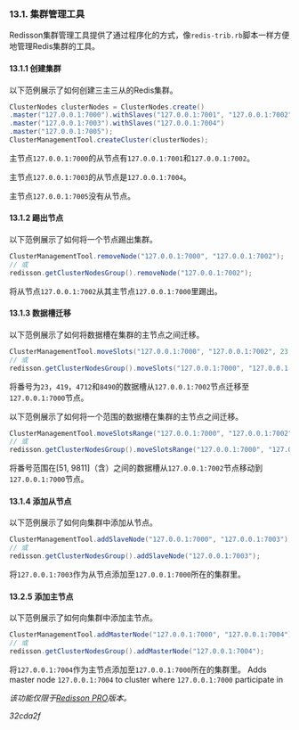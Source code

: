 ### 13.1. 集群管理工具
Redisson集群管理工具提供了通过程序化的方式，像`redis-trib.rb`脚本一样方便地管理Redis集群的工具。
#### 13.1.1 创建集群
以下范例展示了如何创建三主三从的Redis集群。
```java
ClusterNodes clusterNodes = ClusterNodes.create()
.master("127.0.0.1:7000").withSlaves("127.0.0.1:7001", "127.0.0.1:7002")
.master("127.0.0.1:7003").withSlaves("127.0.0.1:7004")
.master("127.0.0.1:7005");
ClusterManagementTool.createCluster(clusterNodes);
```

主节点`127.0.0.1:7000`的从节点有`127.0.0.1:7001`和`127.0.0.1:7002`。

主节点`127.0.0.1:7003`的从节点是`127.0.0.1:7004`。

主节点`127.0.0.1:7005`没有从节点。

#### 13.1.2 踢出节点
以下范例展示了如何将一个节点踢出集群。
```java
ClusterManagementTool.removeNode("127.0.0.1:7000", "127.0.0.1:7002");
// 或
redisson.getClusterNodesGroup().removeNode("127.0.0.1:7002");
```
将从节点`127.0.0.1:7002`从其主节点`127.0.0.1:7000`里踢出。

#### 13.1.3 数据槽迁移
以下范例展示了如何将数据槽在集群的主节点之间迁移。
```java
ClusterManagementTool.moveSlots("127.0.0.1:7000", "127.0.0.1:7002", 23, 419, 4712, 8490);
// 或
redisson.getClusterNodesGroup().moveSlots("127.0.0.1:7000", "127.0.0.1:7002", 23, 419, 4712, 8490);
```

将番号为`23`，`419`，`4712`和`8490`的数据槽从`127.0.0.1:7002`节点迁移至`127.0.0.1:7000`节点。

以下范例展示了如何将一个范围的数据槽在集群的主节点之间迁移。
```java
ClusterManagementTool.moveSlotsRange("127.0.0.1:7000", "127.0.0.1:7002", 51, 9811);
// 或
redisson.getClusterNodesGroup().moveSlotsRange("127.0.0.1:7000", "127.0.0.1:7002", 51, 9811);
```
将番号范围在[51, 9811]（含）之间的数据槽从`127.0.0.1:7002`节点移动到`127.0.0.1:7000`节点。
#### 13.1.4 添加从节点
以下范例展示了如何向集群中添加从节点。
```java
ClusterManagementTool.addSlaveNode("127.0.0.1:7000", "127.0.0.1:7003");
// 或
redisson.getClusterNodesGroup().addSlaveNode("127.0.0.1:7003");
```
将`127.0.0.1:7003`作为从节点添加至`127.0.0.1:7000`所在的集群里。
#### 13.2.5 添加主节点
以下范例展示了如何向集群中添加主节点。
```java
ClusterManagementTool.addMasterNode("127.0.0.1:7000", "127.0.0.1:7004");
// 或
redisson.getClusterNodesGroup().addMasterNode("127.0.0.1:7004");
```

将`127.0.0.1:7004`作为主节点添加至`127.0.0.1:7000`所在的集群里。
Adds master node `127.0.0.1:7004` to cluster where `127.0.0.1:7000` participate in

_该功能仅限于[Redisson PRO](https://redisson.pro)版本。_


_32cda2f_